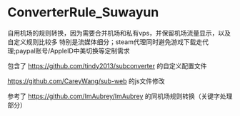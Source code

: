 # ConverterRule_Suwayun
自用机场的规则转换，因为需要合并机场和私有vps，并保留机场流量显示，以及自定义规则比较多
特别是流媒体细分；steam代理同时避免游戏下载走代理;paypal账号/AppleID中美切换等定制需求

包含了
https://github.com/tindy2013/subconverter 的自定义配置文件

https://github.com/CareyWang/sub-web 的js文件修改

参考了
https://github.com/ImAubrey/ImAubrey 的同机场规则转换（关键字处理部分）
